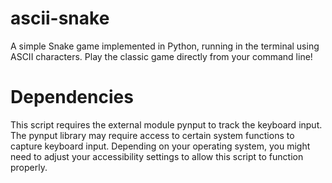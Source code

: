 # ascii-snake

A simple Snake game implemented in Python, running in the terminal using ASCII characters. Play the classic game directly from your command line!

# Dependencies

This script requires the external module pynput to track the keyboard input. The pynput library may require access to certain system functions to capture keyboard input. Depending on your operating system, you might need to adjust your accessibility settings to allow this script to function properly.
